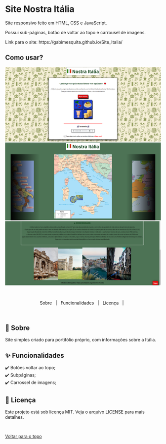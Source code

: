# Site Nostra Itália
 
<p>Site responsivo feito em HTML, CSS e JavaScript.</p>

<p>Possui sub-páginas, botão de voltar ao topo e carrousel de imagens.</p>

<p>Link para o site: https://gabimesquita.github.io/Site_Italia/</p>


## Como usar? ##
 
  <img src="img/siteitalia.png">

  <img src="img/siteitalia2.png">

  <img src="img/siteitalia3.png">

  &#xa0;

</div>

<p align="center">
  <a href="#dart-sobre">Sobre</a> &#xa0; | &#xa0; 
  <a href="#sparkles-funcionalidades">Funcionalidades</a> &#xa0; | &#xa0;  
  <a href="#memo-licença">Licença</a> &#xa0; | &#xa0;
</p>

<br>

## :dart: Sobre ##

Site simples criado para portifólio próprio, com informações sobre a Itália.

## :sparkles: Funcionalidades ##

:heavy_check_mark: Botões voltar ao topo;\
:heavy_check_mark: Subpáginas;\
:heavy_check_mark: Carrossel de imagens;


## :memo: Licença ##

Este projeto está sob licença MIT. Veja o arquivo [LICENSE](license.md) para mais detalhes.



&#xa0;

<a href="#top">Voltar para o topo</a>
